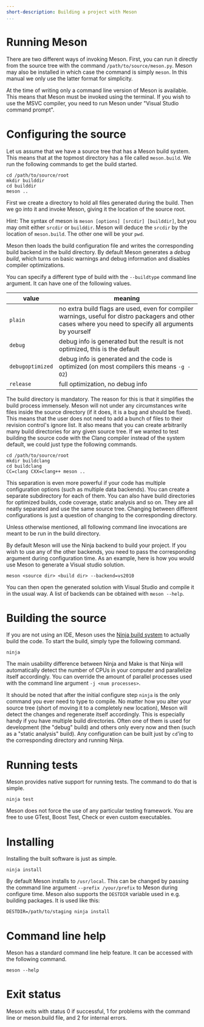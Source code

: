 ```yaml
---
short-description: Building a project with Meson
...
```


# Running Meson

There are two different ways of invoking Meson. First, you can run it
directly from the source tree with the command
`/path/to/source/meson.py`. Meson may also be installed in which case
the command is simply `meson`. In this manual we only use the latter
format for simplicity.

At the time of writing only a command line version of Meson is
available. This means that Meson must be invoked using the
terminal. If you wish to use the MSVC compiler, you need to run Meson
under "Visual Studio command prompt".

Configuring the source
==

Let us assume that we have a source tree that has a Meson build
system. This means that at the topmost directory has a file called
`meson.build`. We run the following commands to get the build started.


    cd /path/to/source/root
    mkdir builddir
    cd builddir
    meson ..

First we create a directory to hold all files generated during the
build. Then we go into it and invoke Meson, giving it the location of
the source root.

Hint: The syntax of meson is `meson [options] [srcdir] [builddir]`,
but you may omit either `srcdir` or `builddir`. Meson will deduce the
`srcdir` by the location of `meson.build`. The other one will be your
`pwd`.

Meson then loads the build configuration file and writes the
corresponding build backend in the build directory. By default Meson
generates a *debug build*, which turns on basic warnings and debug
information and disables compiler optimizations.

You can specify a different type of build with the `--buildtype`
command line argument. It can have one of the following values.

| value            | meaning                                                                                                                                                    |
| ------           | --------                                                                                                                                                   |
| `plain`          | no extra build flags are used, even for compiler warnings, useful for distro packagers and other cases where you need to specify all arguments by yourself |
| `debug`          | debug info is generated but the result is not optimized, this is the default                                                                               |
| `debugoptimized` | debug info is generated and the code is optimized (on most compilers this means `-g -O2`)                                                                  |
| `release`        | full optimization, no debug info                                                                                                                           |

The build directory is mandatory. The reason for this is that it
simplifies the build process immensely. Meson will not under any
circumstances write files inside the source directory (if it does, it
is a bug and should be fixed). This means that the user does not need
to add a bunch of files to their revision control's ignore list. It
also means that you can create arbitrarily many build directories for
any given source tree. If we wanted to test building the source code
with the Clang compiler instead of the system default, we could just
type the following commands.

    cd /path/to/source/root
    mkdir buildclang
    cd buildclang
    CC=clang CXX=clang++ meson ..

This separation is even more powerful if your code has multiple
configuration options (such as multiple data backends). You can create
a separate subdirectory for each of them. You can also have build
directories for optimized builds, code coverage, static analysis and
so on. They are all neatly separated and use the same source
tree. Changing between different configurations is just a question of
changing to the corresponding directory.

Unless otherwise mentioned, all following command line invocations are
meant to be run in the build directory.

By default Meson will use the Ninja backend to build your project. If
you wish to use any of the other backends, you need to pass the
corresponding argument during configuration time. As an example, here
is how you would use Meson to generate a Visual studio solution.

    meson <source dir> <build dir> --backend=vs2010

You can then open the generated solution with Visual Studio and
compile it in the usual way. A list of backends can be obtained with
`meson --help`.

Building the source
==

If you are not using an IDE, Meson uses the [Ninja build
system](https://ninja-build.org/) to actually build the code. To start
the build, simply type the following command.

    ninja

The main usability difference between Ninja and Make is that Ninja
will automatically detect the number of CPUs in your computer and
parallelize itself accordingly. You can override the amount of
parallel processes used with the command line argument `-j <num
processes>`.

It should be noted that after the initial configure step `ninja` is
the only command you ever need to type to compile. No matter how you
alter your source tree (short of moving it to a completely new
location), Meson will detect the changes and regenerate itself
accordingly. This is especially handy if you have multiple build
directories. Often one of them is used for development (the "debug"
build) and others only every now and then (such as a "static analysis"
build). Any configuration can be built just by `cd`'ing to the
corresponding directory and running Ninja.

Running tests
==

Meson provides native support for running tests. The command to do
that is simple.

    ninja test

Meson does not force the use of any particular testing framework. You
are free to use GTest, Boost Test, Check or even custom executables.

Installing
==

Installing the built software is just as simple.

    ninja install

By default Meson installs to `/usr/local`. This can be changed by
passing the command line argument `--prefix /your/prefix` to Meson
during configure time. Meson also supports the `DESTDIR` variable used
in e.g. building packages. It is used like this:

    DESTDIR=/path/to/staging ninja install

Command line help
==

Meson has a standard command line help feature. It can be accessed
with the following command.

    meson --help

Exit status
==

Meson exits with status 0 if successful, 1 for problems with the command line or
meson.build file, and 2 for internal errors.
